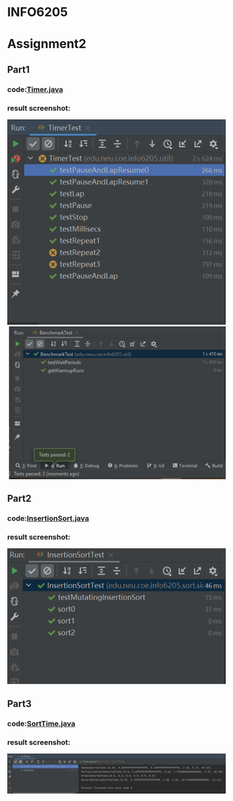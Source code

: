 # INFO6205
Assignment2
=============
## Part1<br>
### code:[Timer.java](src/main/java/edu/neu/coe/info6205/util/Timer.java)
### result screenshot:
![part1_result01](https://github.com/ZhihanZhao/INFO6205/blob/main/Assignments/Assignment2/screenshot/Timer1.png)
![part1_result02](https://github.com/ZhihanZhao/INFO6205/blob/main/Assignments/Assignment2/screenshot/Timer2.png)

## Part2<br>
### code:[InsertionSort.java](src/main/java/edu/neu/coe/info6205/sort/simple/InsertionSort.java)
### result screenshot:
![part2_result](https://github.com/ZhihanZhao/INFO6205/blob/main/Assignments/Assignment2/screenshot/part2.png)

## Part3<br>
### code:[SortTime.java](src/main/java/edu/neu/coe/info6205/sort/simple/SortTime.java)
### result screenshot:
![part2_result](https://github.com/ZhihanZhao/INFO6205/blob/main/Assignments/Assignment2/screenshot/part3.png)


